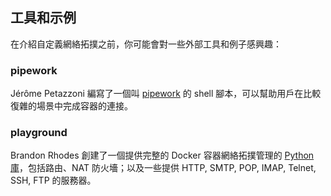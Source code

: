## 工具和示例
在介紹自定義網絡拓撲之前，你可能會對一些外部工具和例子感興趣：

### pipework
Jérôme Petazzoni 編寫了一個叫 [pipework](https://github.com/jpetazzo/pipework) 的 shell 腳本，可以幫助用戶在比較復雜的場景中完成容器的連接。

### playground
Brandon Rhodes 創建了一個提供完整的 Docker 容器網絡拓撲管理的 [Python庫](https://github.com/brandon-rhodes/fopnp/tree/m/playground)，包括路由、NAT 防火墻；以及一些提供 HTTP, SMTP, POP, IMAP, Telnet, SSH, FTP 的服務器。
